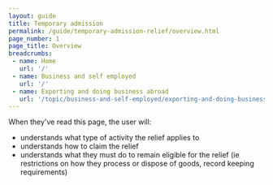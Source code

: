 ```yaml
---
layout: guide
title: Temporary admission
permalink: /guide/temporary-admission-relief/overview.html
page_number: 1
page_title: Overview
breadcrumbs:
 - name: Home
   url: '/'
 - name: Business and self employed
   url: '/'
 - name: Exporting and doing business abroad
   url: '/topic/business-and-self-employed/exporting-and-doing-business-abroad/import.html'   
---
```


When they've read this page, the user will:

- understands what type of activity the relief applies to
- understands how to claim the relief
- understands what they must do to remain eligible for the relief (ie restrictions on how they process or dispose of goods, record keeping requirements)
